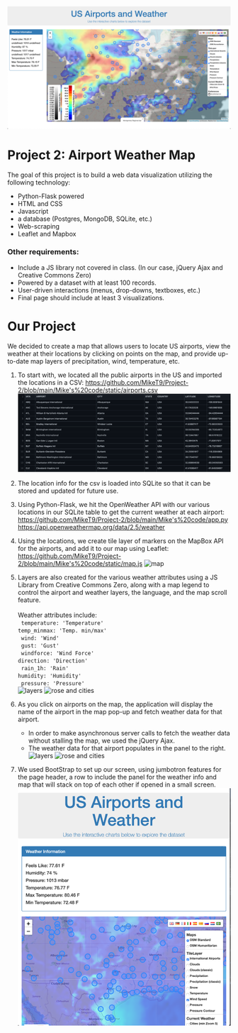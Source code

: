 ![Whole App](Screenshots/wholeapp.png)


# Project 2: Airport Weather Map

The goal of this project is to build a web data visualization utilizing the following technology:
  - Python-Flask powered
  - HTML and CSS
  - Javascript
  - a database (Postgres, MongoDB, SQLite, etc.)
  - Web-scraping
  - Leaflet and Mapbox
  
### Other requirements:
  - Include a JS library not covered in class. (In our case, jQuery Ajax and Creative Commons Zero)
  - Powered by a dataset with at least 100 records. 
  - User-driven interactions (menus, drop-downs, textboxes, etc.)
  - Final page should include at least 3 visualizations. 

# Our Project

We decided to create a map that allows users to locate US airports, view the weather at their locations by clicking on points on the map, and provide up-to-date map layers of precipitation, wind, temperature, etc. 

1. To start with, we located all the public airports in the US and imported the locations in a CSV: 
https://github.com/MikeT9/Project-2/blob/main/Mike's%20code/static/airports.csv
![csv](Screenshots/csv.png)

2. The location info for the csv is loaded into SQLite so that it can be stored and updated for future use. 

3. Using Python-Flask, we hit the OpenWeather API with our various locations in our SQLite table to get the current weather at each airport: 
https://github.com/MikeT9/Project-2/blob/main/Mike's%20code/app.py <br/>
https://api.openweathermap.org/data/2.5/weather

4. Using the locations, we create tile layer of markers on the MapBox API for the airports, and add it to our map using Leaflet:
   https://github.com/MikeT9/Project-2/blob/main/Mike's%20code/static/map.js
   ![map](Screenshots/map.png)
   
5. Layers are also created for the various weather attributes using a JS Library from Creative Commons Zero, along with a map legend to control the airport and weather layers, the language, and the map scroll feature.  
 <br/> Weather attributes include: <br/>
   		` temperature: 'Temperature'` <br/>
			 `temp_minmax: 'Temp. min/max'` <br/>
			` wind: 'Wind'` <br/>
			` gust: 'Gust'` <br/>
			` windforce: 'Wind Force'` <br/>
			 `direction: 'Direction'` <br/>
			` rain_1h: 'Rain'` <br/>
		  ` humidity: 'Humidity' ` <br/>
			` pressure: 'Pressure'` <br/>
      ![layers](Screenshots/layers.gif) 
   ![rose and cities](Screenshots/roseandcities.gif)
	
6.  As you click on airports on the map, the application will display the name of the airport in the map pop-up and fetch weather data for that airport. 
  	- In order to make asynchronous server calls to fetch the weather data without stalling the map, we used the jQuery Ajax. 
 	 - The weather data for that airport populates in the panel to the right.
      ![layers](Screenshots/pickairport.gif)
      ![rose and cities](Screenshots/roseandcities.gif)
7. We used BootStrap to set up our screen, using jumbotron features for the page header, a row to include the panel for the weather info and map that will stack on top of each other if opened in a small screen. 
      ![small screen](Screenshots/smallscreen.png)
